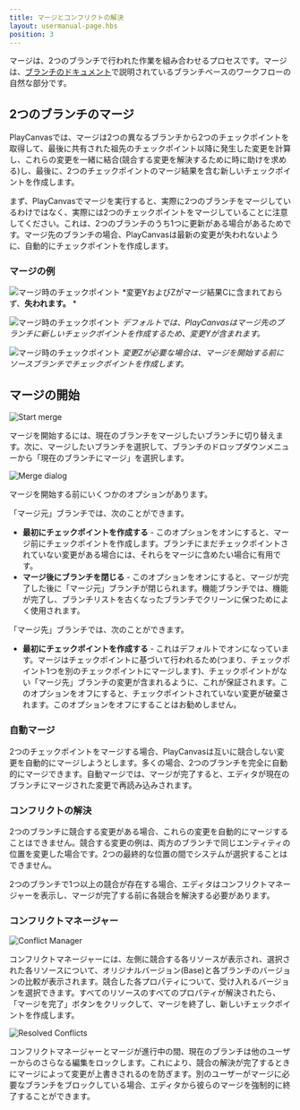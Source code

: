 ```yaml
---
title: マージとコンフリクトの解決
layout: usermanual-page.hbs
position: 3
---
```


マージは、2つのブランチで行われた作業を組み合わせるプロセスです。マージは、[ブランチのドキュメント][1]で説明されているブランチベースのワークフローの自然な部分です。

## 2つのブランチのマージ

PlayCanvasでは、マージは2つの異なるブランチから2つのチェックポイントを取得して、最後に共有された祖先のチェックポイント以降に発生した変更を計算し、これらの変更を一緒に結合(競合する変更を解決するために時に助けを求める)し、最後に、2つのチェックポイントのマージ結果を含む新しいチェックポイントを作成します。

まず、PlayCanvasでマージを実行すると、実際に2つのブランチをマージしているわけではなく、実際には2つのチェックポイントをマージしていることに注意してください。これは、2つのブランチのうち1つに更新がある場合があるためです。マージ先のブランチの場合、PlayCanvasは最新の変更が失われないように、自動的にチェックポイントを作成します。

### マージの例

![マージ時のチェックポイント][6]
*変更YおよびZがマージ結果Cに含まれておらず、**失われます。** *

![マージ時のチェックポイント][7]
*デフォルトでは、PlayCanvasはマージ先のブランチに新しいチェックポイントを作成するため、変更Yが含まれます。*

![マージ時のチェックポイント][8]
*変更Zが必要な場合は、マージを開始する前にソースブランチでチェックポイントを作成します。*

## マージの開始

![Start merge][3]

マージを開始するには、現在のブランチをマージしたいブランチに切り替えます。次に、マージしたいブランチを選択して、ブランチのドロップダウンメニューから「現在のブランチにマージ」を選択します。

![Merge dialog][9]

マージを開始する前にいくつかのオプションがあります。

「マージ元」ブランチでは、次のことができます。

- **最初にチェックポイントを作成する** - このオプションをオンにすると、マージ前にチェックポイントを作成します。ブランチにまだチェックポイントされていない変更がある場合には、それらをマージに含めたい場合に有用です。
- **マージ後にブランチを閉じる** - このオプションをオンにすると、マージが完了した後に「マージ元」ブランチが閉じられます。機能ブランチでは、機能が完了し、ブランチリストを古くなったブランチでクリーンに保つためによく使用されます。

「マージ先」ブランチでは、次のことができます。

- **最初にチェックポイントを作成する** - これはデフォルトでオンになっています。マージはチェックポイントに基づいて行われるため(つまり、チェックポイント1つを別のチェックポイントにマージします)、チェックポイントがない「マージ先」ブランチの変更が含まれるように、これが保証されます。このオプションをオフにすると、チェックポイントされていない変更が破棄されます。このオプションをオフにすることはお勧めしません。

### 自動マージ

2つのチェックポイントをマージする場合、PlayCanvasは互いに競合しない変更を自動的にマージしようとします。多くの場合、2つのブランチを完全に自動的にマージできます。自動マージでは、マージが完了すると、エディタが現在のブランチにマージされた変更で再読み込みされます。

### コンフリクトの解決

2つのブランチに競合する変更がある場合、これらの変更を自動的にマージすることはできません。競合する変更の例は、両方のブランチで同じエンティティの位置を変更した場合です。2つの最終的な位置の間でシステムが選択することはできません。

2つのブランチで1つ以上の競合が存在する場合、エディタはコンフリクトマネージャーを表示し、マージが完了する前に各競合を解決する必要があります。

### コンフリクトマネージャー

![Conflict Manager][4]

コンフリクトマネージャーには、左側に競合する各リソースが表示され、選択された各リソースについて、オリジナルバージョン(Base)と各ブランチのバージョンの比較が表示されます。競合した各プロパティについて、受け入れるバージョンを選択できます。すべてのリソースのすべてのプロパティが解決されたら、「マージを完了」ボタンをクリックして、マージを終了し、新しいチェックポイントを作成します。

![Resolved Conflicts][5]

コンフリクトマネージャーとマージが進行中の間、現在のブランチは他のユーザーからのさらなる編集をロックします。これにより、競合の解決が完了するときにマージによって変更が上書きされるのを防ぎます。別のユーザーがマージに必要なブランチをブロックしている場合、エディタから彼らのマージを強制的に終了することができます。

[1]: /user-manual/version-control/branches
[3]: /images/user-manual/version-control/merging/start-merge.png
[4]: /images/user-manual/version-control/merging/conflict-manager.jpg
[5]: /images/user-manual/version-control/merging/conflicts-resolved.jpg
[6]: /images/user-manual/version-control/merging/merging-checkpoints-1.png
[7]: /images/user-manual/version-control/merging/merging-checkpoints-2.png
[8]: /images/user-manual/version-control/merging/merging-checkpoints-3.png
[9]: /images/user-manual/version-control/merging/merge-dialog.png
